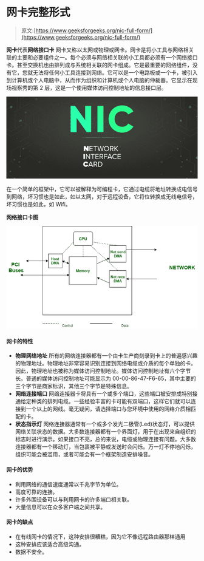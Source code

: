 # 网卡完整形式

> 原文:[https://www.geeksforgeeks.org/nic-full-form/](https://www.geeksforgeeks.org/nic-full-form/)

**网卡**代表**网络接口卡**
网卡又称以太网或物理或网卡。网卡是将小工具与网络相关联的主要和必要组件之一。每个必须与网络相关联的小工具都必须有一个网络接口卡。甚至交换机也由排列成与系统相关联的网卡组成。它是最重要的网络组件，没有它，您就无法将任何小工具连接到网络。它可以是一个电路板或一个卡，被引入到计算机或个人电脑中，从而作为组织和计算机或个人电脑的仲裁器。它显示在现场视察秀的第 2 层，这是一个使用媒体访问控制地址的信息接口层。

![NIC-Full-Form](img/e43f04eddf98685a2849cefb6b28aad0.png)

在一个简单的框架中，它可以被解释为可编程卡，它通过电缆将地址转换成电信号到网络，坏习惯也是如此，如以太网，对于远程设备，它将位转换成无线电信号，坏习惯也是如此，如 Wifi。

**网络接口卡图**

![](img/629e152ab8d742049ef51d9eae0b20b8.png)

#### 网卡的特性

*   **物理网络地址**
    所有的网络连接器都有一个由卡生产商刻录到卡上的普遍感兴趣的物理地址。物理地址非常容易识别连接到网络电缆或介质的每个单独的卡。因此，物理地址也被称为媒体访问控制地址。媒体访问控制地址有六个字节长。普通的媒体访问控制地址可能显示为 00-00-86-47-F6-65，其中主要的三个字节是商家标识，其他三个字节是特殊信息。
*   **网络连接端口**
    网络连接器卡将具有一个或多个端口，这些端口被安排成特别接通给定种类的排列电缆。一些经验丰富的卡可能有双端口，这样它们就可以连接到一个以上的网线。毫无疑问，请选择端口与您环境中使用的网络介质相匹配的卡。
*   **状态指示灯**
    网络连接器通常有一个或多个发光二极管(Led)状态灯，可以提供网络关联状态的数据。大多数连接器都有一个界面灯，用于在出现来自组织的标志时进行演示。如果接口不亮，总的来说，电缆或物理连接有问题。大多数连接器都有一个移动灯，当包裹被平静或发送时会闪烁。万一灯不停地闪烁，组织可能会被滥用，或者可能会有一个框架制造安排噪音。

#### 网卡的优势

*   利用网络的通信速度通常以千兆字节为单位。
*   高度可靠的连接。
*   许多外围设备可以与利用网卡的许多端口相关联。
*   大量信息可以在众多客户端之间共享。

#### 网卡的缺点

*   在有线网卡的情况下，这种安排很糟糕，因为它不像远程路由器那样通用
*   这种安排应该适合高级沟通。
*   数据不安全。